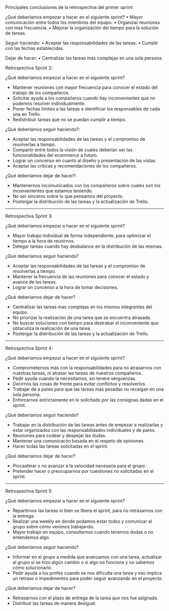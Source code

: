 Principales conclusiones de la retrospectiva del primer sprint:

¿Qué deberíamos empezar a hacer en el siguiente sprint?
•	Mayor comunicación entre todos los miembros del equipo.
•	Organizar reuniones con mas frecuencia.
•	Mejorar la organización del tiempo para la solución de tareas.

Seguir haciendo:
•	Aceptar las responsabilidades de las tareas.
•	Cumplir con las fechas establecidas.

Dejar de hacer:
•	Centralizar las tareas mas complejas en una sola persona.


Retrospectiva Sprint 2:

¿Qué deberíamos empezar a hacer en el siguiente sprint?
* Mantener reuniones con mayor frecuencia para conocer el estado del trabajo de los compañeros.
* Solicitar ayuda a los compañeros cuando hay inconvenientes que no podemos resolver individualmente.
* Poner fechas límites a las tareas e identificar los responsables de cada una en Trello.
* Redistribuir tareas que no se puedan cumplir a tiempo.

¿Qué deberíamos seguir haciendo?:
* Aceptar las responsabilidades de las tareas y el compromiso de resolverlas a tiempo.
* Compartir entre todos la visión de cuales deberían ser las funcionalidades del ecommerce a futuro.
* Lograr un concenso en cuanto al diseño y presentación de las vistas.
* Aceptar las críticas y recomendaciones de los compañeros.

¿Qué deberíamos dejar de hacer?:
* Mantenernos incomunicados con los compañeros sobre cuales son los inconvenientes que estamos teniendo.
* No ser sinceros sobre lo que pensamos del proyecto.
* Postergar la distribución de las tareas y la actualización de Trello.

------------------------------------------------
Retrospectiva Sprint 3:

¿Qué deberíamos empezar a hacer en el siguiente sprint?

* Mayor trabajo individual de forma independiente, para optimizar el tiempo a la hora de reunirnos.
* Delegar tareas cuando hay desbalance en la distribución de las mismas.


¿Qué deberíamos seguir haciendo?

* Aceptar las responsabilidades de las tareas y el compromiso de resolverlas a tiempo.
* Mantener la frecuencia de las reuniones para conocer el estado y avance de las tareas.
* Lograr un concenso a la hora de tomar decisiones.

¿Qué deberíamos dejar de hacer?

* Centralizar las tareas mas complejas en los mismos integrantes del equipo.
* No priorizar la realización de una tarea que se encuentra atrasada.
* No buscar soluciones con tiempo para destrabar el inconveniente que obtaculiza la realización de una tarea.
* Postergar la distribución de las tareas y la actualización de Trello.


----------------------------------------------------------------
Retrospectiva Sprint 4:

¿Qué deberíamos empezar a hacer en el siguiente sprint?

* Comprometernos más con la responsabilidades para no atrasarnos con nuestras tareas, ni atrasar las tareas de nuestros compañeros.
* Pedir ayuda cuando la necesitamos, sin tenere verguenzas.
* Decirnos las cosas de frente para evitar conflictos y resolverlos.
* Trabajar de a pares para que las tareas más pesadas no recaigan en una sola persona.
* Enforcarnos extrictamente en lo solicitado por las consignas dadas en el sprint.


¿Qué deberíamos seguir haciendo?

* Trabajar en la distribución de las tareas antes de empezar a realizarlas y estar organizados con las responsabilidades individuales y de pares.
* Reuniones para codear y despejar las dudas.
* Mantener una comunicacón basada en el respeto de opiniones.
* Hacer todas las tareas solicitadas en el sprint.


¿Qué deberíamos dejar de hacer?

* Procastinar o no avanzar a la velocidad necesaria para el grupo.
* Pretender hacer o preocuparnos por cuestiones no solicitadas en el sprint.


----------------------------------------------------------------
Retrospectiva Sprint 5:

¿Qué deberíamos empezar a hacer en el siguiente sprint?
* Repartirnos las tareas  ni bien se libera el sprint, para no retrasarnos con la entrega.
* Realizar una weekly en donde podamos estar todos y comunicar al grupo sobre cómo venimos trabajando.
* Mayor trabajo en equipo, consultarnos cuando tenemos dudas o no entendemos algo.

¿Qué deberíamos seguir haciendo?
* Informar en el grupo a medida que avanzamos con una tarea, actualizar al grupo si se hizo algún cambio o si algo no funciona y no sabemos cómo solucionarlo.
* Pedir ayuda a los profes cuando se nos dificulta una tarea y eso implica un retraso o impedimentos para poder seguir avanzando en el proyecto.

¿Qué deberíamos dejar de hacer?
* Retrasarnos con el plazo de entrega de la tarea que nos fue asignada.
* Distribuir las tareas de manera desigual.
